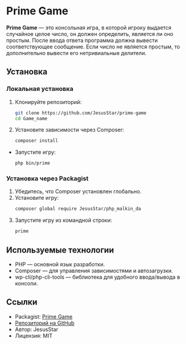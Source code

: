 # Prime Game

**Prime Game** — это консольная игра, в которой игроку выдается случайное целое число, он должен определить, является ли оно простым. После ввода ответа программа должна вывести соответствующее сообщение. Если число не является простым, то дополнительно вывести его нетривиальные делители.

## Установка

### Локальная установка
1. Клонируйте репозиторий:
   ```bash
   git clone https://github.com/JesusStar/prime-game
   cd Game_name
2. Установите зависимости через Composer:
    ```bash
    composer install
- Запустите игру:
    ```bash
    php bin/prime
### Установка через Packagist
1. Убедитесь, что Composer установлен глобально.
2. Установите игру:
    ```bash
    composer global require JesusStar/php_malkin_da
3. Запустите игру из командной строки:
    ```bash
    prime
## Используемые технологии
- PHP — основной язык разработки.
- Composer — для управления зависимостями и автозагрузки.
- wp-cli/php-cli-tools — библиотека для удобного ввода/вывода в консоли.

## Ссылки
- Packagist: [Prime Game](https://packagist.org/packages/JesusStar/php_kolotuhin_dv)
- [Репозиторий на GitHub](https://github.com/JesusStar/prime-game)
- Автор: JesusStar
- Лицензия: MIT

